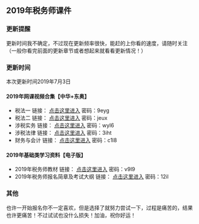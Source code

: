 ## 2019年税务师课件
### 更新提醒
更新时间我不确定，不过现在更新频率很快，能赶的上你看的速度，请随时关注（一般你看完前面的更新章节或者想起来就看看更新情况！）

### 更新时间
本次更新时间2019年7月3日

#### 2019年网课视频合集【中华+东奥】
- 税法一     	链接： [点击这里进入](https://pan.baidu.com/s/1ZXXhGlFLgGZthvtET_6eXA "看什么看呀你，你倒是点击呀你") 密码：9eyg
- 税法二	      链接： [点击这里进入](https://pan.baidu.com/s/1xKOzPd25bqKw1jVsHx3wjA "看什么看呀你，你倒是点击呀你") 密码：jeux
- 涉税实务 	   链接： [点击这里进入](https://pan.baidu.com/s/1Gx68qkAIuu8W3iqonGKYQA "看什么看呀你，你倒是点击呀你") 密码：wyl6
- 涉税法律	   链接： [点击这里进入](https://pan.baidu.com/s/1z_mHGWTDLS7R-x3W6yBFAg "看什么看呀你，你倒是点击呀你") 密码：3iht
- 财务与会计	  链接： [点击这里进入](https://pan.baidu.com/s/1YDl5grHZAjL4eqLYqEKTyw "看什么看呀你，你倒是点击呀你") 密码：c1l8

#### 2019年基础类学习资料【电子版】
- 2019年税务师教材   链接： [点击这里进入](https://pan.baidu.com/s/1bHk7oWMcDWiFNRHcd3Ep3A "看什么看呀你，你倒是点击呀你") 密码：v9l9
- 2019年税务师报名简章及考试大纲   链接： [点击这里进入](https://pan.baidu.com/s/16iM8d3cWCWJcmcJgoyk0qw "看什么看呀你，你倒是点击呀你") 密码：12il 

### 其他
也许一开始报名你不一定喜欢，但是选择了就努力尝试一下，过程是痛苦的，结果也许更痛苦！不过试试也没什么损失！加油，祝你好运！


